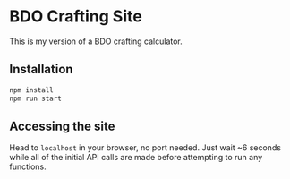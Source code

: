 # BDO Crafting Site

This is my version of a BDO crafting calculator.

## Installation

```bash
npm install
npm run start
```

## Accessing the site

Head to `localhost` in your browser, no port needed. Just wait ~6 seconds while all of the initial API calls are made before attempting to run any functions.
